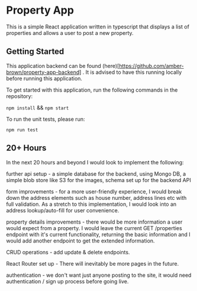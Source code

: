 # Property App

This is a simple React application written in typescript that displays a list of properties and allows a user to post a new property.

## Getting Started

This application backend can be found (here)[https://github.com/amber-brown/property-app-backend] . It is advised to have this running locally before running this application.

To get started with this application, run the following commands in the repository: 

`npm install` && `npm start`

To run the unit tests, please run: 

`npm run test`

## 20+ Hours

In the next 20 hours and beyond I would look to implement the following:

further api setup - a simple database for the backend, using Mongo DB, a simple blob store like S3 for the images, schema set up for the backend API

form improvements - for a more user-friendly experience, I would break down the address elements such as house number, address lines etc with full validation. As a stretch to this implementation, I would look into an address lookup/auto-fill for user convenience.

property details improvements - there would be more information a user would expect from a property. I would leave the current GET /properties endpoint with it's current functionality, returning the basic information and I would add another endpoint to get the extended information.

CRUD operations - add update & delete endpoints.

React Router set up - There will inevitably be more pages in the future.

authentication - we don't want just anyone posting to the site, it would need authentication / sign up process before going live.

